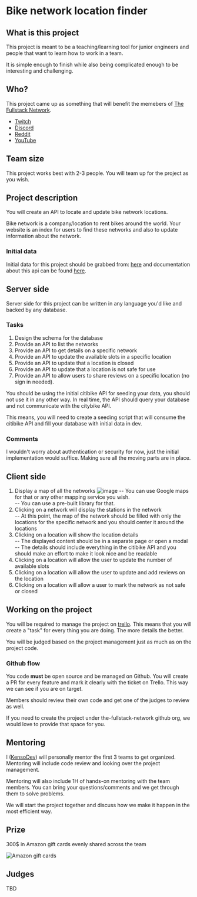 # Bike network location finder

## What is this project

This project is meant to be a teaching/learning tool for junior engineers and people that want to learn how to work in a team.

It is simple enough to finish while also being complicated enough to be interesting and challenging.

## Who?

This project came up as something that will benefit the memebers of [The Fullstack Network](https://fulllstack.network).

* [Twitch](https://twitch.tv/KensoDev)
* [Discord](http://avi.io/discord)
* [Reddit](http://avi.io/reddit)
* [YouTube](https://www.youtube.com/channel/UCuFT6CtDnOGvcn9WdAvBusA)

## Team size

This project works best with 2-3 people. You will team up for the project as you wish.

## Project description

You will create an API to locate and update bike network locations.

Bike network is a company/location to rent bikes around the world. Your website is an index for users to find these networks and also to update information about the network.

### Initial data

Initial data for this project should be grabbed from: [here](http://api.citybik.es/v2/networks) and documentation about this api can be found [here](http://api.citybik.es/v2/).

## Server side

Server side for this project can be written in any language you'd like and backed by any database.

### Tasks

1. Design the schema for the database
2. Provide an API to list the networks
3. Provide an API to get details on a specific network
4. Provide an API to update the available slots in a specific location
5. Provide an API to update that a location is closed
6. Provide an API to update that a location is not safe for use
7. Provide an API to allow users to share reviews on a specific location (no sign in needed).

You should be using the initial citibike API for seeding your data, you should not use it in any other way. In real time, the API should query your database and not communicate with the citybike API.

This means, you will need to create a seeding script that will consume the citibike API and fill your database with initial data in dev.

### Comments

I wouldn't worry about authentication or security for now, just the initial implementation would suffice. Making sure all the moving parts are in place.

## Client side

1. Display a map of all the networks 
![image](http://assets.avi.io/Documentation__CityBikes_API_2017-08-10_16-53-40.png)
-- You can use Google maps for that or any other mapping service you wish.  
-- You can use a pre-built library for that.
2. Clicking on a network will display the stations in the network  
-- At this point, the map of the network should be filled with only the locations for the specific network and you should center it around the locations
3. Clicking on a location will show the location details  
-- The displayed content should be in a separate page or open a modal  
-- The details should include everything in the citibike API and you should make an effort to make it look nice and be readable
4. Clicking on a location will allow the user to update the number of available slots
5. Clicking on a location will allow the user to update and add reviews on the location
6. Clicking on a location will allow a user to mark the network as not safe or closed

## Working on the project

You will be required to manage the project on [trello](https://trello.com). This means that you will create a "task" for every thing you are doing. The more details the better.

You will be judged based on the project management just as much as on the project code.

### Github flow

You code **must** be open source and be managed on Github. You will create a PR for every feature and mark it clearly with the ticket on Trello. This way we can see if you are on target.

Members should review their own code and get one of the judges to review as well.

If you need to create the project under the-fullstack-network github org, we would love to provide that space for you.

## Mentoring

I ([KensoDev](https://github.com/KensoDev)) will personally mentor the first 3 teams to get organized. Mentoring will include code review and looking over the project management.

Mentoring will also include 1H of hands-on mentoring with the team members. You can bring your questions/comments and we get through them to solve problems.

We will start the project together and discuss how we make it happen in the most efficient way.

## Prize

300$ in Amazon gift cards evenly shared across the team

![Amazon gift cards](http://assets.avi.io/Web_Image_2017-08-10_17-16-27.png)

## Judges 

TBD